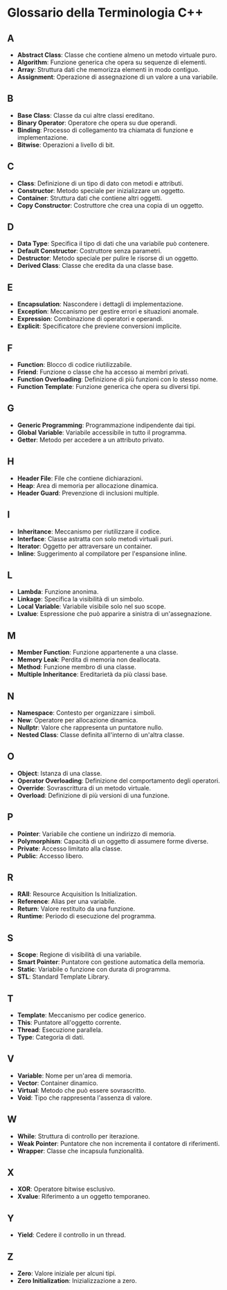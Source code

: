 # Glossario della Terminologia C++

## A
- **Abstract Class**: Classe che contiene almeno un metodo virtuale puro.
- **Algorithm**: Funzione generica che opera su sequenze di elementi.
- **Array**: Struttura dati che memorizza elementi in modo contiguo.
- **Assignment**: Operazione di assegnazione di un valore a una variabile.

## B
- **Base Class**: Classe da cui altre classi ereditano.
- **Binary Operator**: Operatore che opera su due operandi.
- **Binding**: Processo di collegamento tra chiamata di funzione e implementazione.
- **Bitwise**: Operazioni a livello di bit.

## C
- **Class**: Definizione di un tipo di dato con metodi e attributi.
- **Constructor**: Metodo speciale per inizializzare un oggetto.
- **Container**: Struttura dati che contiene altri oggetti.
- **Copy Constructor**: Costruttore che crea una copia di un oggetto.

## D
- **Data Type**: Specifica il tipo di dati che una variabile può contenere.
- **Default Constructor**: Costruttore senza parametri.
- **Destructor**: Metodo speciale per pulire le risorse di un oggetto.
- **Derived Class**: Classe che eredita da una classe base.

## E
- **Encapsulation**: Nascondere i dettagli di implementazione.
- **Exception**: Meccanismo per gestire errori e situazioni anomale.
- **Expression**: Combinazione di operatori e operandi.
- **Explicit**: Specificatore che previene conversioni implicite.

## F
- **Function**: Blocco di codice riutilizzabile.
- **Friend**: Funzione o classe che ha accesso ai membri privati.
- **Function Overloading**: Definizione di più funzioni con lo stesso nome.
- **Function Template**: Funzione generica che opera su diversi tipi.

## G
- **Generic Programming**: Programmazione indipendente dai tipi.
- **Global Variable**: Variabile accessibile in tutto il programma.
- **Getter**: Metodo per accedere a un attributo privato.

## H
- **Header File**: File che contiene dichiarazioni.
- **Heap**: Area di memoria per allocazione dinamica.
- **Header Guard**: Prevenzione di inclusioni multiple.

## I
- **Inheritance**: Meccanismo per riutilizzare il codice.
- **Interface**: Classe astratta con solo metodi virtuali puri.
- **Iterator**: Oggetto per attraversare un container.
- **Inline**: Suggerimento al compilatore per l'espansione inline.

## L
- **Lambda**: Funzione anonima.
- **Linkage**: Specifica la visibilità di un simbolo.
- **Local Variable**: Variabile visibile solo nel suo scope.
- **Lvalue**: Espressione che può apparire a sinistra di un'assegnazione.

## M
- **Member Function**: Funzione appartenente a una classe.
- **Memory Leak**: Perdita di memoria non deallocata.
- **Method**: Funzione membro di una classe.
- **Multiple Inheritance**: Ereditarietà da più classi base.

## N
- **Namespace**: Contesto per organizzare i simboli.
- **New**: Operatore per allocazione dinamica.
- **Nullptr**: Valore che rappresenta un puntatore nullo.
- **Nested Class**: Classe definita all'interno di un'altra classe.

## O
- **Object**: Istanza di una classe.
- **Operator Overloading**: Definizione del comportamento degli operatori.
- **Override**: Sovrascrittura di un metodo virtuale.
- **Overload**: Definizione di più versioni di una funzione.

## P
- **Pointer**: Variabile che contiene un indirizzo di memoria.
- **Polymorphism**: Capacità di un oggetto di assumere forme diverse.
- **Private**: Accesso limitato alla classe.
- **Public**: Accesso libero.

## R
- **RAII**: Resource Acquisition Is Initialization.
- **Reference**: Alias per una variabile.
- **Return**: Valore restituito da una funzione.
- **Runtime**: Periodo di esecuzione del programma.

## S
- **Scope**: Regione di visibilità di una variabile.
- **Smart Pointer**: Puntatore con gestione automatica della memoria.
- **Static**: Variabile o funzione con durata di programma.
- **STL**: Standard Template Library.

## T
- **Template**: Meccanismo per codice generico.
- **This**: Puntatore all'oggetto corrente.
- **Thread**: Esecuzione parallela.
- **Type**: Categoria di dati.

## V
- **Variable**: Nome per un'area di memoria.
- **Vector**: Container dinamico.
- **Virtual**: Metodo che può essere sovrascritto.
- **Void**: Tipo che rappresenta l'assenza di valore.

## W
- **While**: Struttura di controllo per iterazione.
- **Weak Pointer**: Puntatore che non incrementa il contatore di riferimenti.
- **Wrapper**: Classe che incapsula funzionalità.

## X
- **XOR**: Operatore bitwise esclusivo.
- **Xvalue**: Riferimento a un oggetto temporaneo.

## Y
- **Yield**: Cedere il controllo in un thread.

## Z
- **Zero**: Valore iniziale per alcuni tipi.
- **Zero Initialization**: Inizializzazione a zero. 